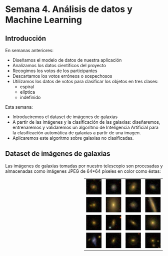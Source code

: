 # Semana 4. Análisis de datos y Machine Learning

## Introducción

En semanas anteriores:
* Diseñamos el modelo de datos de nuestra aplicación
* Analizamos los datos científicos del proyecto
* Recogimos los votos de los participantes
* Descartamos los votos erróneos o sospechosos
* Utilizamos los datos de votos para clasificar los objetos en tres clases:
    * espiral
    * elíptica
    * indefinido
    
Esta semana:
* Introduciremos el dataset de imágenes de galaxias
* A partir de las imágenes y la clasificación de las galaxias: 
diseñaremos, entrenaremos y validaremos un algoritmo
de Inteligencia Artificial para la clasificación automática de galaxias a partir de una imagen.
* Aplicaremos este algoritmo sobre galaxias no clasificadas.

## Dataset de imágenes de galaxias

Las imágenes de galaxias tomadas por nuestro telescopio son procesadas y almacenadas como 
imágenes JPEG de 64*64 píxeles en color como éstas:

<table style="width:50%; margin-left:auto" >
<tr>
<td><img src="../../_static/images/587726032770498738.jpg"/></td>
<td><img src="../../_static/images/587733397567176814.jpg"/></td>
<td><img src="../../_static/images/588018252689178934.jpg"/></td>
<td><img src="../../_static/images/587727179520409692.jpg"/></td>
</tr>
<tr>
<td><img src="../../_static/images/587733412053844080.jpg"/></td>
<td><img src="../../_static/images/588297864176599167.jpg"/></td>
<td><img src="../../_static/images/587731513691930797.jpg"/></td>
<td><img src="../../_static/images/587733604804067664.jpg"/></td>
</tr>
<tr>
<td><img src="../../_static/images/588848899381788857.jpg"/></td>
<td><img src="../../_static/images/587731872851820676.jpg"/></td>
<td><img src="../../_static/images/587735743156191523.jpg"/></td>
<td><img src="../../_static/images/588848899905028344.jpg"/></td>
</tr>
<tr>
<td><img src="../../_static/images/587732051093815414.jpg"/></td>
<td><img src="../../_static/images/587739406262337752.jpg"/></td>
<td><img src="../../_static/images/587732053234876853.jpg"/></td>
<td><img src="../../_static/images/587742774567043199.jpg"/></td>
</tr>
</table>


